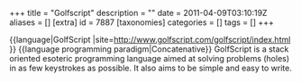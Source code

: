 +++
title = "Golfscript"
description = ""
date = 2011-04-09T03:10:19Z
aliases = []
[extra]
id = 7887
[taxonomies]
categories = []
tags = []
+++

{{language|GolfScript
|site=http://www.golfscript.com/golfscript/index.html
}}
{{language programming paradigm|Concatenative}}
GolfScript is a stack oriented esoteric programming language aimed at solving problems (holes) in as few keystrokes as possible. It also aims to be simple and easy to write.

